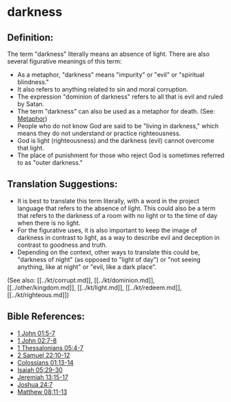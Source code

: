 # darkness #

## Definition: ##

The term "darkness" literally means an absence of light. There are also several figurative meanings of this term:

* As a metaphor, "darkness" means "impurity" or "evil" or "spiritual blindness."
* It also refers to anything related to sin and moral corruption.
* The expression "dominion of darkness" refers to all that is evil and ruled by Satan.
* The term "darkness" can also be used as a metaphor for death. (See: [Metaphor](en/ta-vol1/translate/man/figs-metaphor))
* People who do not know God are said to be "living in darkness," which means they do not understand or practice righteousness.
* God is light (righteousness) and the darkness (evil) cannot overcome that light.
* The place of punishment for those who reject God is sometimes referred to as "outer darkness."

## Translation Suggestions: ##

* It is best to translate this term literally, with a word in the project language that refers to the absence of light. This could also be a term that refers to the darkness of a room with no light or to the time of day when there is no light.
* For the figurative uses, it is also important to keep the image of darkness in contrast to light, as a way to describe evil and deception in contrast to goodness and truth.
* Depending on the context, other ways to translate this could be, "darkness of night" (as opposed to "light of day") or "not seeing anything, like at night" or "evil, like a dark place".

(See also: [[../kt/corrupt.md]], [[../kt/dominion.md]], [[../other/kingdom.md]], [[../kt/light.md]], [[../kt/redeem.md]], [[../kt/righteous.md]])

## Bible References: ##

* [1 John 01:5-7](en/tn/1jn/help/01/05)
* [1 John 02:7-8](en/tn/1jn/help/02/07)
* [1 Thessalonians 05:4-7](en/tn/1th/help/05/04)
* [2 Samuel 22:10-12](en/tn/2sa/help/22/10)
* [Colossians 01:13-14](en/tn/col/help/01/13)
* [Isaiah 05:29-30](en/tn/isa/help/05/29)
* [Jeremiah 13:15-17](en/tn/jer/help/13/15)
* [Joshua 24:7](en/tn/jos/help/24/07)
* [Matthew 08:11-13](en/tn/mat/help/08/11)